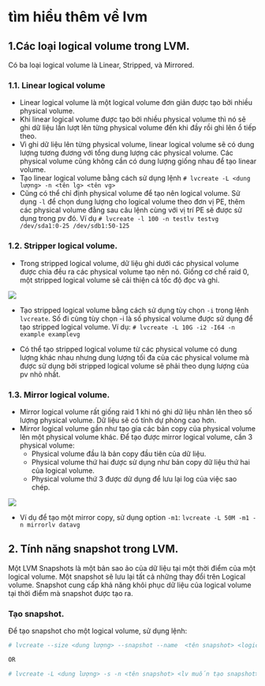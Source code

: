 # tìm hiểu thêm về lvm
## 1.Các loại logical volume trong LVM.
Có ba loại logical volume là Linear, Stripped, và Mirrored.
### 1.1. Linear logical volume
- Linear logical volume là một logical volume đơn giản được tạo bởi nhiều physical volume. 
- Khi linear logical volume được tạo bởi nhiều physical volume thì nó sẽ ghi dữ liệu lần lượt lên từng physical volume đến khi đầy rồi ghi lên ổ tiếp theo.
- Vì ghi dữ liệu lên từng physical volume, linear logical volume sẽ có dung lượng tương đương với tổng dung lượng các physical volume. Các physical volume cũng không cần có dung lượng giống nhau để tạo linear volume.
- Tạo linear logical volume bằng cách sử dụng lệnh
`# lvcreate -L <dung lượng> -n <tên lg> <tên vg>`
- Cũng có thể chỉ định physical volume để tạo nên logical volume. Sử dụng `-l` để chọn dung lượng cho logical volume theo đơn vị PE, thêm các physical volume đằng sau câu lệnh cùng với vị trí PE sẽ được sử dụng trong pv đó.
Ví dụ `# lvcreate -l 100 -n testlv testvg /dev/sda1:0-25 /dev/sdb1:50-125` 

### 1.2. Stripper logical volume.
- Trong stripped logical volume, dữ liệu ghi dưới các physical volume được chia đều ra các physical volume tạo nên nó. Giống cơ chế raid 0, một stripped logical volume sẽ cải thiện cả tốc độ đọc và ghi.

![](https://i.imgur.com/WmiQsv8.png)

- Tạo stripped logical volume bằng cách sử dụng tùy chọn `-i` trong lệnh `lvcreate`. Số đi cùng tùy chọn -i là số physical volume được sử dụng để tạo stripped logical volume.
Ví dụ:
`# lvcreate -L 10G -i2 -I64 -n example examplevg`

- Có thể tạo stripped logical volume từ các physical volume có dung lượng khác nhau nhưng dung lượng tối đa của các physical volume mà được sử dụng bởi stripped logical volume sẽ phải theo dụng lượng của pv nhỏ nhất.

### 1.3. Mirror logical volume.
- Mirror logical volume rất giống raid 1 khi nó ghi dữ liệu nhân lên theo số lượng physical volume. Dữ liệu sẽ có tính dự phòng cao hơn.
- Mirror logical volume gần như tạo gia các bản copy của physical volume lên một physical volume khác. Để tạo được mirror logical volume, cần 3 physical volume:
    - Physical volume đầu là bản copy đầu tiên của dữ liệu.
    - Physical volume thứ hai được sử dụng như bản copy dữ liệu thứ hai của logical volume.
    - Physical volume thứ 3 được dử dụng để lưu lại log của việc sao chép.

![](https://i.imgur.com/vbhaTtx.png)

- Ví dụ để tạo một mirror copy, sử dụng option `-m1`:
`lvcreate -L 50M -m1 -n mirrorlv datavg`

## 2. Tính năng snapshot trong LVM.
Một LVM Snapshots là một bản sao ảo của dữ liệu tại một thời điểm của một logical volume. Một snapshot sẽ lưu lại tất cả những thay đổi trên Logical volume.
Snapshot cung cấp khả năng khôi phục dữ liệu của logical volume tại thời điểm mà snapshot được tạo ra.
### Tạo snapshot.
Để tạo snapshot cho một logical volume, sử dụng lệnh:
```bash
# lvcreate --size <dung lượng> --snapshot --name  <tên snapshot> <logical volume muốn tạo snapshot>

OR

# lvcreate -L <dung lượng> -s -n <tên snapshot> <lv muốn tạo snapshot>
```



